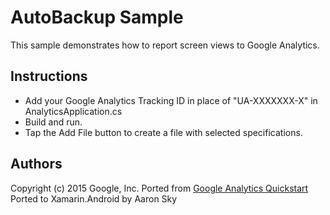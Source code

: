 AutoBackup Sample
=================

This sample demonstrates how to report screen views to Google Analytics.

Instructions
------------

* Add your Google Analytics Tracking ID in place of "UA-XXXXXXX-X" in AnalyticsApplication.cs
* Build and run.
* Tap the Add File button to create a file with selected specifications.

Authors
-------
Copyright (c) 2015 Google, Inc.
Ported from [Google Analytics Quickstart](https://github.com/googlesamples/google-services/tree/master/android/analytics)
Ported to Xamarin.Android by Aaron Sky